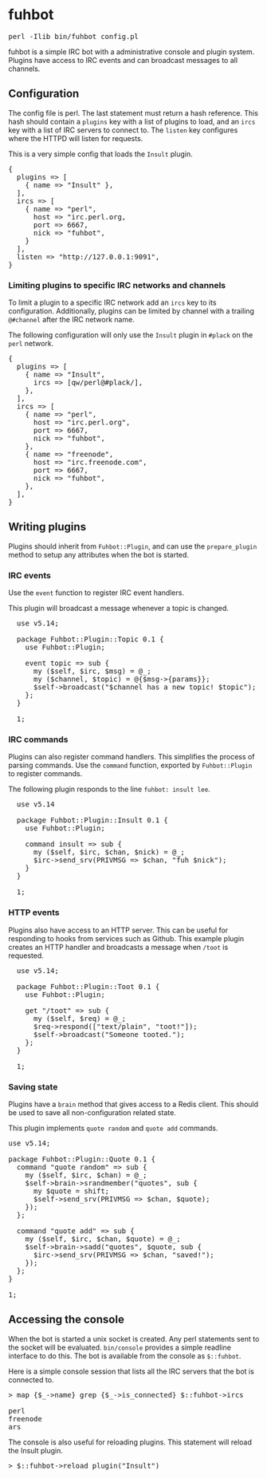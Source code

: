# fuhbot

<pre>perl -Ilib bin/fuhbot config.pl</pre>

fuhbot is a simple IRC bot with a administrative console and plugin
system.  Plugins have access to IRC events and can broadcast messages
to all channels.

## Configuration

The config file is perl. The last statement must return a hash
reference.  This hash should contain a `plugins` key with a list
of plugins to load, and an `ircs` key with a list of IRC servers
to connect to. The `listen` key configures where the HTTPD will
listen for requests.

This is a very simple config that loads the `Insult` plugin.

<pre>
{
  plugins => [
    { name => "Insult" },
  ],
  ircs => [
    { name => "perl",
      host => "irc.perl.org,
      port => 6667,
      nick => "fuhbot",
    }
  ],
  listen => "http://127.0.0.1:9091",
}
</pre>

### Limiting plugins to specific IRC networks and channels

To limit a plugin to a specific IRC network add an `ircs` key to
its configuration. Additionally, plugins can be limited by channel
with a trailing `@#channel` after the IRC network name.

The following configuration will only use the `Insult` plugin in
`#plack` on the `perl` network.

<pre>
{
  plugins => [
    { name => "Insult",
      ircs => [qw/perl@#plack/],
    },
  ],
  ircs => [
    { name => "perl",
      host => "irc.perl.org",
      port => 6667,
      nick => "fuhbot",
    },
    { name => "freenode",
      host => "irc.freenode.com",
      port => 6667,
      nick => "fuhbot",
    },
  ],
}
</pre>



## Writing plugins

Plugins should inherit from `Fuhbot::Plugin`, and can use the
`prepare_plugin` method to setup any attributes when the bot is
started.

### IRC events

Use the `event` function to register IRC event handlers.

This plugin will broadcast a message whenever a topic is changed.

<pre>
  use v5.14;

  package Fuhbot::Plugin::Topic 0.1 {
    use Fuhbot::Plugin;

    event topic => sub {
      my ($self, $irc, $msg) = @_;
      my ($channel, $topic) = @{$msg->{params}};
      $self->broadcast("$channel has a new topic! $topic");
    };
  }

  1;
</pre>

### IRC commands

Plugins can also register command handlers. This simplifies the
process of parsing commands. Use the `command` function, exported
by `Fuhbot::Plugin` to register commands.

The following plugin responds to the line `fuhbot: insult lee`.

<pre>
  use v5.14

  package Fuhbot::Plugin::Insult 0.1 {
    use Fuhbot::Plugin;
    
    command insult => sub {
      my ($self, $irc, $chan, $nick) = @_;
      $irc->send_srv(PRIVMSG => $chan, "fuh $nick");
    }
  }

  1;
</pre>

### HTTP events

Plugins also have access to an HTTP server. This can be useful for
responding to hooks from services such as Github. This example plugin
creates an HTTP handler and broadcasts a message when `/toot` is
requested.

<pre>
  use v5.14;

  package Fuhbot::Plugin::Toot 0.1 {
    use Fuhbot::Plugin;

    get "/toot" => sub {
      my ($self, $req) = @_;
      $req->respond(["text/plain", "toot!"]);
      $self->broadcast("Someone tooted.");
    };
  }

  1;
</pre>

### Saving state

Plugins have a `brain` method that gives access to a Redis client.
This should be used to save all non-configuration related state.

This plugin implements `quote random` and `quote add` commands.

<pre>
use v5.14;

package Fuhbot::Plugin::Quote 0.1 {
  command "quote random" => sub {
    my ($self, $irc, $chan) = @_;
    $self->brain->srandmember("quotes", sub {
      my $quote = shift;
      $self->send_srv(PRIVMSG => $chan, $quote);
    });
  };

  command "quote add" => sub {
    my ($self, $irc, $chan, $quote) = @_;
    $self->brain->sadd("quotes", $quote, sub {
      $irc->send_srv(PRIVMSG => $chan, "saved!");
    });
  };
}

1;
</pre>

## Accessing the console

When the bot is started a unix socket is created. Any perl statements
sent to the socket will be evaluated. `bin/console` provides a
simple readline interface to do this. The bot is available from the
console as `$::fuhbot`.

Here is a simple console session that lists all the IRC servers
that the bot is connected to.

<pre>
> map {$_->name} grep {$_->is_connected} $::fuhbot->ircs

perl
freenode
ars
</pre>

The console is also useful for reloading plugins. This statement
will reload the Insult plugin.

<pre>
> $::fuhbot->reload_plugin("Insult")
</pre>
